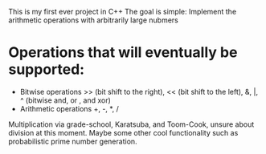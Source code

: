 This is my first ever project in C++
The goal is simple: Implement the arithmetic operations with arbitrarily large nubmers
# Operations that will eventually be supported:
* Bitwise operations \>> (bit shift to the right), \<< (bit shift to the left), &, |, ^ (bitwise and, or , and xor)
* Arithmetic operations +, -, *, /

Multiplication via grade-school, Karatsuba, and Toom-Cook, unsure about division at this moment.
Maybe some other cool functionality such as probabilistic prime number generation.
